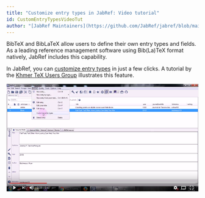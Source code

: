 ```yaml
---
title: "Customize entry types in JabRef: Video tutorial"
id: CustomEntryTypesVideoTut
author: "[JabRef Maintainers](https://github.com/JabRef/jabref/blob/main/MAINTAINERS)"
---
```


BibTeX and BibLaTeX allow users to define their own entry types and fields.
As a leading reference management software using Bib(La)TeX format natively,
JabRef includes this capability.

In JabRef, you can [customize entry types](http://help.jabref.org/en/CustomEntriesHelp) in just a few clicks.
A tutorial by the [Khmer TeX Users Group](https://khtug.blogspot.de/) illustrates this feature.

[![Tutorial: customizing an entry type in JabRef](../img/CustomEntryType-Youtube-screenshot.png)](https://www.youtube.com/watch?v=iM1pg3jAIgs " Customize Entry Types in JabRef ")
